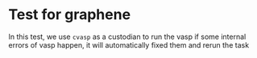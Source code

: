 # Test for graphene

In this test, we use `cvasp` as a custodian to run the vasp
if some internal errors of vasp happen, it will automatically 
fixed them and rerun the task
